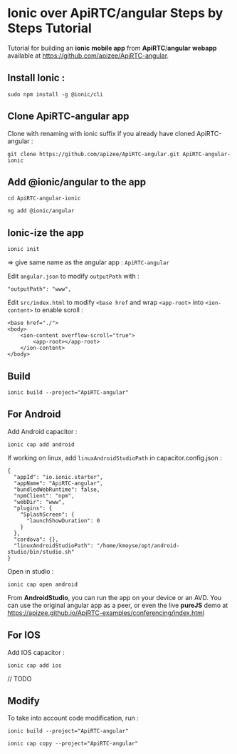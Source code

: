 # Ionic over ApiRTC/angular Steps by Steps Tutorial

Tutorial for building an **ionic** **mobile app** from **ApiRTC**/**angular** **webapp** available at https://github.com/apizee/ApiRTC-angular.

## Install Ionic :

`sudo npm install -g @ionic/cli`

## Clone ApiRTC-angular app

Clone with renaming with ionic suffix if you already have cloned ApiRTC-angular :

`git clone https://github.com/apizee/ApiRTC-angular.git ApiRTC-angular-ionic`

## Add @ionic/angular to the app

`cd ApiRTC-angular-ionic`

`ng add @ionic/angular`

## Ionic-ize the app 

`ionic init`

 => give same name as the angular app : `ApiRTC-angular`

Edit `angular.json` to modify `outputPath` with :

	"outputPath": "www",
	
Edit `src/index.html` to modify `<base href` and wrap `<app-root>` into `<ion-content>` to enable scroll :

    <base href="./">
    <body>
        <ion-content overflow-scroll="true">
            <app-root></app-root>
        </ion-content>
    </body>


## Build

`ionic build --project="ApiRTC-angular"`

## For Android

Add Android capacitor :

`ionic cap add android`

If working on linux, add `linuxAndroidStudioPath` in capacitor.config.json :

    {
      "appId": "io.ionic.starter",
      "appName": "ApiRTC-angular",
      "bundledWebRuntime": false,
      "npmClient": "npm",
      "webDir": "www",
      "plugins": {
        "SplashScreen": {
          "launchShowDuration": 0
        }
      },
      "cordova": {},
      "linuxAndroidStudioPath": "/home/kmoyse/opt/android-studio/bin/studio.sh"    
    }

Open in studio :

`ionic cap open android`

From **AndroidStudio**, you can run the app on your device or an AVD. You can use the original angular app as a peer, or even the live **pureJS** demo at https://apizee.github.io/ApiRTC-examples/conferencing/index.html

## For IOS

Add IOS capacitor :

`ionic cap add ios`

// TODO

## Modify 

To take into account code modification, run :

`ionic build --project="ApiRTC-angular"`

`ionic cap copy --project="ApiRTC-angular"`
